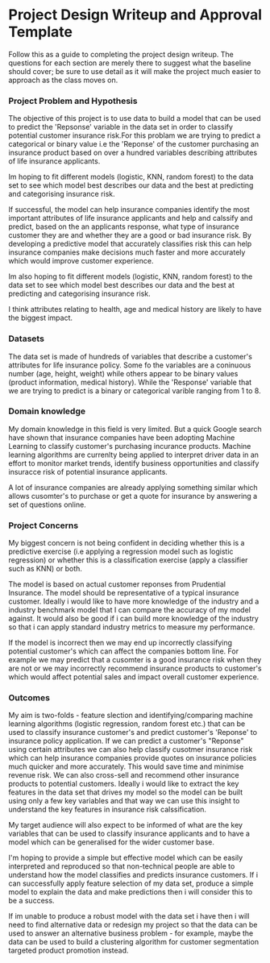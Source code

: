 # Project Design Writeup and Approval Template

Follow this as a guide to completing the project design writeup. The questions for each section are merely there to suggest what the baseline should cover; be sure to use detail as it will make the project much easier to approach as the class moves on.

### Project Problem and Hypothesis

The objective of this project is to use data to build a model that can be used to predict the 'Repsonse' variable in the data set in order to classify potential customer insurance risk.For this problam we are trying to predict a categorical or binary value i.e the 'Reponse' of the customer purchasing an insurance product based on over a hundred variables describing attributes of life insurance applicants. 

Im hoping to fit different models (logistic, KNN, random forest) to the data set to see which model best describes our data and the best at predicting and categorising insurance risk.

If successful, the model can help insurance companies identify the most important attributes of life insurance applicants and help and calssify and predict, based on the an applicants response, what type of insurance customer they are and whether they are a good or bad insurance risk. By developing a predictive model that accurately classifies risk this can help insurance companies make decisions much faster and more accurately which would improve customer experience.

Im also hoping to fit different models (logistic, KNN, random forest) to the data set to see which model best describes our data and the best at predicting and categorising insurance risk.

I think attributes relating to health, age and medical history are likely to have the biggest impact.


### Datasets
The data set is made of hundreds of variables that describe a customer's attributes for life insurance policy. Some fo the variables are a coninuous number (age, height, weight) while others appear to be binary values (product information, medical history). While the 'Response' variable that we are trying to predict is a binary or categorical varible ranging from 1 to 8.    


### Domain knowledge
My domain knowledge in this field is very limited. But a quick Google search have shown that insurance companies have been adopting Machine Learning to classify customer's purchasing incurance products. Machine learning algorithms are currenlty being applied to interpret driver data in an effort to monitor market trends, identify business opportunities and classify insuracce risk of potential insurance applicants.

A lot of insurance companies are already applying something similar which allows cusomter's to purchase or get a quote for insurance by answering a set of questions online.  



### Project Concerns

My biggest concern is not being confident in deciding whether this is a predictive exercise (i.e applying a regression model such as logistic regression) or whether this is a classification exercise (apply a classifier such as KNN) or both.

The model is based on actual customer reponses from Prudential Insurance. The model should be representative of a typical insurance customer. Ideally i would like to have more knowledge of the industry and a industry benchmark model that I can compare the accuracy of my model against. It would also be good if i can build more knowledge of the industry so that i can apply standard industry metrics to measure my performance.

If the model is incorrect then we may end up incorrectly classifying potential customer's which can affect the companies bottom line. For example we may predict that a cusomter is a good insurance risk when they are not or we may incorrectly recommend insurance products to customer's which would affect potential sales and impact overall customer experience.



### Outcomes

My aim is two-folds - feature slection and identifying/comparing machine learning algorithms (logistic regression, random forest etc.) that can be used to classify insurance customer's and predict customer's 'Reponse' to insurance policy application. If we can predict a customer's "Reponse" using certain attributes we can also help classify cusotmer insurance risk which can help insurance companies provide quotes on insurance policies much quicker and more accurately. This would save time and minimise revenue risk. We can also cross-sell and recommend other insurance products to potential customers. Ideally i would like to extract the key features in the data set that drives my model so the model can be built using only a few key variables and that way we can use this insight to understand the key features in  insurance risk calssification.

My target audience will also expect to be informed of what are the key variables that can be used to classify insurance applicants and to have a model which can be generalised for the wider customer base. 

I'm hoping to provide a simple but effective model which can be easily interpreted and reproduced so that non-technical people are able to understand how the model classifies and predicts insurance customers. If i can successfully apply feature selection of my data set, produce a simple model to explain the data and make predictions then i will consider this to be a success. 

If im unable to produce a robust model with the data set i have then i will need to find alternative data or redesign my project so that the data can be used to answer an alternative business problem - for example, maybe the data can be used to build a clustering algorithm for customer segmentation targeted product promotion instead.




